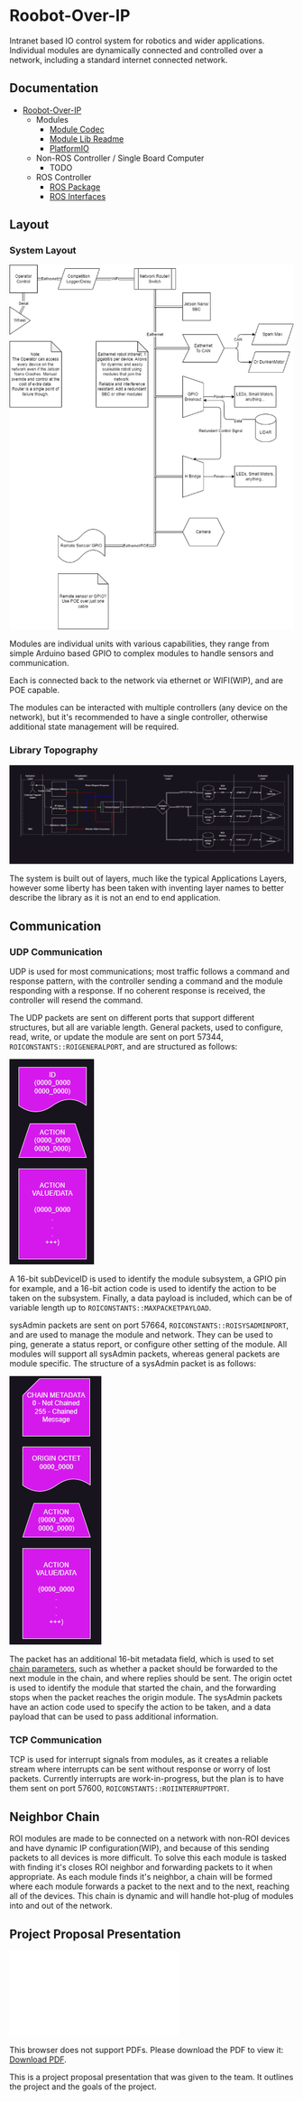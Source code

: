 # Roobot-Over-IP

Intranet based IO control system for robotics and wider applications.
Individual modules are dynamically connected and controlled over a network, including a standard internet connected network.

## Documentation

- [Roobot-Over-IP](#roobot-over-ip)
  - Modules
    - [Module Codec](lib/CodecReadme.md)
    - [Module Lib Readme](lib/moduleLib/ModuleReadme.md)
    - [PlatformIO](Modules/Platformio.md)
  - Non-ROS Controller / Single Board Computer
    - TODO
  - ROS Controller
    - [ROS Package](ROS/README.md)
    - [ROS Interfaces](ROS/InterfaceReadMe.md)

## Layout

### System Layout

![Layout](/docs/Ethernet-Network.png)

Modules are individual units with various capabilities, they range from simple Arduino based GPIO to complex modules to handle sensors and communication.

Each is connected back to the network via ethernet or WIFI(WIP), and are POE capable.

The modules can be interacted with multiple controllers (any device on the network), but it's recommended to have a single controller, otherwise additional state management will be required.

### Library Topography

![Topography](/docs/library-Topography.png)

The system is built out of layers, much like the typical Applications Layers, however some liberty has been taken with inventing layer names to better describe the library as it is not an end to end application.

## Communication

### UDP Communication

UDP is used for most communications; most traffic follows a command and response pattern, with the controller sending a command and the module responding with a response. If no coherent response is received, the controller will resend the command.

The UDP packets are sent on different ports that support different structures, but all are variable length. General packets, used to configure, read, write, or update the module are sent on port 57344, `ROICONSTANTS::ROIGENERALPORT`, and are structured as follows:

![General Packet](/docs/general-Packet.png)

A 16-bit subDeviceID is used to identify the module subsystem, a GPIO pin for example, and a 16-bit action code is used to identify the action to be taken on the subsystem. Finally, a data payload is included, which can be of variable length up to `ROICONSTANTS::MAXPACKETPAYLOAD`.

sysAdmin packets are sent on port 57664, `ROICONSTANTS::ROISYSADMINPORT`, and are used to manage the module and network. They can be used to ping, generate a status report, or configure other setting of the module. All modules will support all sysAdmin packets, whereas general packets are module specific. The structure of a sysAdmin packet is as follows:

![SysAdmin Packet](/docs/sysAdmin-Packet.png)

The packet has an additional 16-bit metadata field, which is used to set [chain parameters](#neighbor-chain), such as whether a packet should be forwarded to the next module in the chain, and where replies should be sent. The origin octet is used to identify the module that started the chain, and the forwarding stops when the packet reaches the origin module. The sysAdmin packets have an action code used to specify the action to be taken, and a data payload that can be used to pass additional information.

### TCP Communication

TCP is used for interrupt signals from modules, as it creates a reliable stream where interrupts can be sent without response or worry of lost packets. Currently interrupts are work-in-progress, but the plan is to have them sent on port 57600, `ROICONSTANTS::ROIINTERRUPTPORT`.

## Neighbor Chain

ROI modules are made to be connected on a network with non-ROI devices and have dynamic IP configuration(WIP), and because of this sending packets to all devices is more difficult. To solve this each module is tasked with finding it's closes ROI neighbor and forwarding packets to it when appropriate. As each module finds it's neighbor, a chain will be formed where each module forwards a packet to the next and to the next, reaching all of the devices. This chain is dynamic and will handle hot-plug of modules into and out of the network.

## Project Proposal Presentation

<object data="docs/Roobot-Over-IP.pdf" type="application/pdf" width="700px" height="700px">
    <embed src="docs/Roobot-Over-IP.pdf">
        <p>This browser does not support PDFs. Please download the PDF to view it: <a href="docs/Roobot-Over-IP.pdf">Download PDF</a>.</p>
    </embed>
</object>

This is a project proposal presentation that was given to the team. It outlines the project and the goals of the project.
